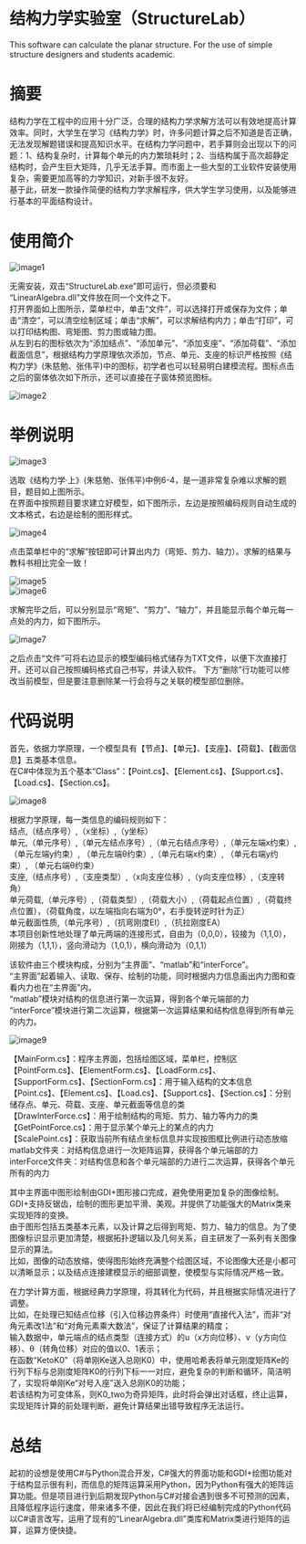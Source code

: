 # 结构力学实验室（StructureLab）
This software can calculate the planar structure. For the use of simple structure designers and students academic.

# 摘要
结构力学在工程中的应用十分广泛，合理的结构力学求解方法可以有效地提高计算效率。同时，大学生在学习《结构力学》时，许多问题计算之后不知道是否正确，无法发现解题错误和提高知识水平。在结构力学问题中，若手算则会出现以下的问题：1、结构复杂时，计算每个单元的内力繁琐耗时；2、当结构属于高次超静定结构时，会产生巨大矩阵，几乎无法手算。而市面上一些大型的工业软件安装使用复杂，需要更加高等的力学知识，对新手很不友好。  
基于此，研发一款操作简便的结构力学求解程序，供大学生学习使用，以及能够进行基本的平面结构设计。

# 使用简介

![image1](https://github.com/taoziganbei/StructureLab/blob/main/StructureLabImage/StuctureLab1.jpg)  

无需安装，双击“StructureLab.exe”即可运行，但必须要和 “LinearAlgebra.dll”文件放在同一个文件之下。  
打开界面如上图所示，菜单栏中，单击“文件”，可以选择打开或保存为文件；单击“清空”，可以清空绘制区域；单击“求解”，可以求解结构内力；单击“打印”，可以打印结构图、弯矩图、剪力图或轴力图。  
从左到右的图标依次为“添加结点”、“添加单元”、“添加支座”、“添加荷载”、“添加截面信息”，根据结构力学原理依次添加，节点、单元、支座的标识严格按照《结构力学》(朱慈勉、张伟平)中的图标，初学者也可以轻易明白建模流程。图标点击之后的窗体依次如下所示，还可以直接在子窗体预览图标。  

![image2](https://github.com/taoziganbei/StructureLab/blob/main/StructureLabImage/StuctureLab7Combine.jpg)  

# 举例说明
![image3](https://github.com/taoziganbei/StructureLab/blob/main/StructureLabImage/StuctureLab8.jpg)

选取《结构力学·上》(朱慈勉、张伟平)中例6-4，是一道非常复杂难以求解的题目，题目如上图所示。  
在界面中按照题目要求建立好模型，如下图所示，左边是按照编码规则自动生成的文本格式，右边是绘制的图形样式。  

![image4](https://github.com/taoziganbei/StructureLab/blob/main/StructureLabImage/StuctureLab17.jpg)  

点击菜单栏中的“求解”按钮即可计算出内力（弯矩、剪力、轴力）。求解的结果与教科书相比完全一致！

![image5](https://github.com/taoziganbei/StructureLab/blob/main/StructureLabImage/StuctureLab16combine.jpg)  
![image6](https://github.com/taoziganbei/StructureLab/blob/main/StructureLabImage/StuctureLab15combine.jpg)  

求解完毕之后，可以分别显示“弯矩”、“剪力”、“轴力”，并且能显示每个单元每一点处的内力，如下图所示。  

![image7](https://github.com/taoziganbei/StructureLab/blob/main/StructureLabImage/StuctureLab18.jpg)  

之后点击“文件”可将右边显示的模型编码格式储存为TXT文件，以便下次直接打开。还可以自己按照编码格式自己书写，并读入软件。
下方“删除”行功能可以修改当前模型，但是要注意删除某一行会将与之关联的模型部位删除。  

# 代码说明
首先，依据力学原理，一个模型具有【节点】、【单元】、【支座】、【荷载】、【截面信息】五类基本信息。  
在C#中体现为五个基本“Class”：【Point.cs】、【Element.cs】、【Support.cs】、【Load.cs】、【Section.cs】。  

![image8](https://github.com/taoziganbei/StructureLab/blob/main/StructureLabImage/StuctureLab19.jpg)  

根据力学原理，每一类信息的编码规则如下：  
结点,（结点序号）,（x坐标）,（y坐标）  
单元,（单元序号）,（单元左结点序号）,（单元右结点序号）,（单元左端x约束）, （单元左端y约束）, （单元左端θ约束）,（单元右端x约束）, （单元右端y约束）, （单元右端θ约束）  
支座,（结点序号）,（支座类型）,（x向支座位移）,（y向支座位移）,（支座转角）  
单元荷载,（单元序号）,（荷载类型）,（荷载大小）,（荷载起点位置）,（荷载终点位置），（荷载角度，以左端指向右端为0°，右手旋转逆时针为正）  
单元截面性质,（单元序号）,（抗弯刚度EI）,（抗拉刚度EA）  
本项目创新性地处理了单元两端的连接形式，自由为（0,0,0），铰接为（1,1,0），刚接为（1,1,1），竖向滑动为（1,0,1），横向滑动为（0,1,1）  

该软件由三个模块构成，分别为“主界面”、“matlab”和“interForce”。  
“主界面”起着输入、读取、保存、绘制的功能，同时根据内力信息画出内力图和查看内力也在“主界面”内。  
“matlab”模块对结构的信息进行第一次运算，得到各个单元端部的力  
“interForce”模块进行第二次运算，根据第一次运算结果和结构信息得到所有单元的内力。  

![image9](https://github.com/taoziganbei/StructureLab/blob/main/StructureLabImage/StuctureLab20.jpg)  

【MainForm.cs】：程序主界面，包括绘图区域，菜单栏，控制区  
【PointForm.cs】、【ElementForm.cs】、【LoadForm.cs】、【SupportForm.cs】、【SectionForm.cs】：用于输入结构的文本信息  
【Point.cs】、【Element.cs】、【Load.cs】、【Support.cs】、【Section.cs】：分别储存点、单元、荷载、支座、单元截面等信息的类  
【DrawInterForce.cs】：用于绘制结构的弯矩、剪力、轴力等内力的类  
【GetPointForce.cs】：用于显示某个单元上的某点的内力  
【ScalePoint.cs】：获取当前所有结点坐标信息并实现按图框比例进行动态放缩  
matlab文件夹：对结构信息进行一次矩阵运算，获得各个单元端部的力  
interForce文件夹：对结构信息和各个单元端部的力进行二次运算，获得各个单元所有的内力  

其中主界面中图形绘制由GDI+图形接口完成，避免使用更加复杂的图像绘制。GDI+支持反锯齿，绘制的图形更加平滑、美观。并提供了功能强大的Matrix类来实现矩阵的变换。  
由于图形包括五类基本元素，以及计算之后得到弯矩、剪力、轴力的信息。为了使图像标识显示更加清楚，根据拓扑逻辑以及几何关系，自主研发了一系列有关图像显示的算法。  
比如，图像的动态放缩，使得图形始终充满整个绘图区域，不论图像大还是小都可以清晰显示；以及结点连接建模显示的细部调整，使模型与实际情况严格一致。  

在力学计算方面，根据经典力学原理，将其转化为代码，并且根据实际情况进行了调整。  
比如，在处理已知结点位移（引入位移边界条件）时使用“直接代入法”，而非“对角元素改1法”和“对角元素乘大数法”，保证了计算结果的精度；  
     输入数据中，单元端点的结点类型（连接方式）的u（x方向位移）、v（y方向位移）、θ（转角位移）对应的值以0、1表示；  
     在函数“KetoK0”（将单刚Ke送入总刚K0）中，使用哈希表将单元刚度矩阵Ke的行列下标与总刚度矩阵K0的行列下标一一对应，避免复杂的判断和循环，简洁明了，实现将单刚Ke“对号入座”送入总刚K0的功能；  
     若该结构为可变体系，则K0_two为奇异矩阵，此时将会弹出对话框，终止运算，实现矩阵计算的前处理判断，避免计算结果出错导致程序无法运行。  

# 总结
起初的设想是使用C#与Python混合开发，C#强大的界面功能和GDI+绘图功能对于结构显示很有利，而信息的矩阵运算采用Python，因为Python有强大的矩阵运算功能。但是项目进行到后期发现Python与C#对接会遇到很多不可预测的因素，且降低程序运行速度，带来诸多不便，因此在我们将已经编制完成的Python代码以C#语言改写，运用了现有的“LinearAlgebra.dll”类库和Matrix类进行矩阵的运算，运算方便快捷。
